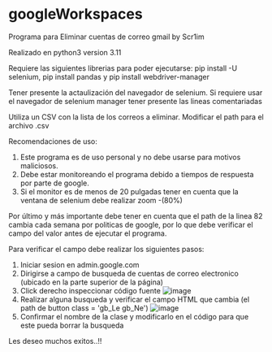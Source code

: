 # googleWorkspaces
 
Programa para Eliminar cuentas de correo gmail by Scr1im

Realizado en python3 version 3.11

Requiere las siguientes librerias para poder ejecutarse:
pip install -U selenium, pip install pandas y pip install webdriver-manager

Tener presente la actaulización del navegador de selenium.
Si requiere usar el navegador de selenium manager tener presente las lineas comentariadas

Utiliza un CSV con la lista de los correos a eliminar.
Modificar el path para el archivo .csv

Recomendaciones de uso:
1. Este programa es de uso personal y no debe usarse para motivos maliciosos.
2. Debe estar monitoreando el programa debido a tiempos de respuesta por parte de google.
3. Si el monitor es de menos de 20 pulgadas tener en cuenta que la ventana de selenium debe realizar zoom -(80%)

Por último y más importante debe tener en cuenta que el path de la linea 82 cambia cada semana por politicas de google, por lo que debe verificar el campo del valor antes de ejecutar el programa.

Para verificar el campo debe realizar los siguientes pasos:
1. Iniciar sesion en admin.google.com
2. Dirigirse a campo de busqueda de cuentas de correo electronico (ubicado en la parte superior de la página)
3. Click derecho inspeccionar código fuente
![image](https://github.com/scr1im/googleWorkspaces/assets/89859500/64c7652b-eb07-48c9-9c3c-55747a14e609)
4. Realizar alguna busqueda y verificar el campo HTML que cambia (el path de button class = 'gb_Le gb_Ne')
![image](https://github.com/scr1im/googleWorkspaces/assets/89859500/7a9609ff-8332-4b10-bd9a-745262886a7c)
5. Confirmar el nombre de la clase y modificarlo en el código para que este pueda borrar la busqueda

Les deseo muchos exitos..!!
